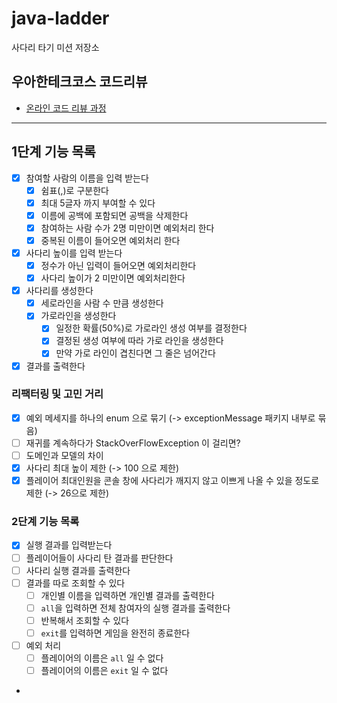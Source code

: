 # java-ladder

사다리 타기 미션 저장소

## 우아한테크코스 코드리뷰

- [온라인 코드 리뷰 과정](https://github.com/woowacourse/woowacourse-docs/blob/master/maincourse/README.md)

---

## 1단계 기능 목록

- [x]  참여할 사람의 이름을 입력 받는다
    - [x]  쉼표(,)로 구분한다
    - [x]  최대 5글자 까지 부여할 수 있다
    - [x]  이름에 공백에 포함되면 공백을 삭제한다
    - [x]  참여하는 사람 수가 2명 미만이면 예외처리 한다
    - [x]  중복된 이름이 들어오면 예외처리 한다
- [x]  사다리 높이를 입력 받는다
    - [x]  정수가 아닌 입력이 들어오면 예외처리한다
    - [x]  사다리 높이가 2 미만이면 예외처리한다
- [x]  사다리를 생성한다
    - [x]  세로라인을 사람 수 만큼 생성한다
    - [x]  가로라인을 생성한다
        - [x]  일정한 확률(50%)로 가로라인 생성 여부를 결정한다
        - [x]  결정된 생성 여부에 따라 가로 라인을 생성한다
        - [x]  만약 가로 라인이 겹친다면 그 줄은 넘어간다
- [x]  결과를 출력한다

### 리팩터링 및 고민 거리

- [x] 예외 메세지를 하나의 enum 으로 묶기 (-> exceptionMessage 패키지 내부로 묶음)
- [ ] 재귀를 계속하다가 StackOverFlowException 이 걸리면?
- [ ] 도메인과 모델의 차이
- [x] 사다리 최대 높이 제한 (-> 100 으로 제한)
- [x] 플레이어 최대인원을 콘솔 창에 사다리가 깨지지 않고 이쁘게 나올 수 있을 정도로 제한 (-> 26으로 제한)

### 2단계 기능 목록

- [x] 실행 결과를 입력받는다
- [ ] 플레이어들이 사다리 탄 결과를 판단한다
- [ ] 사다리 실행 결과를 출력한다
- [ ] 결과를 따로 조회할 수 있다
    - [ ] 개인별 이름을 입력하면 개인별 결과를 출력한다
    - [ ] `all`을 입력하면 전체 참여자의 실행 결과를 출력한다
    - [ ] 반복해서 조회할 수 있다
    - [ ] `exit`를 입력하면 게임을 완전히 종료한다
- [ ] 예외 처리
    - [ ] 플레이어의 이름은 `all` 일 수 없다
    - [ ] 플레이어의 이름은 `exit` 일 수 없다
- 
